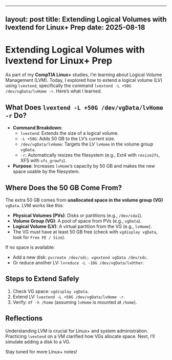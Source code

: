  ---
 layout: post
 title: Extending Logical Volumes with lvextend for Linux+ Prep
 date: 2025-08-18
 ---
 # Extending Logical Volumes with lvextend for Linux+ Prep

 As part of my **CompTIA Linux+** studies, I’m learning about Logical Volume Management (LVM). Today, I explored how to extend a logical volume (LV) using `lvextend`, specifically the command `lvextend -L +50G /dev/vgData/lvHome -r`. Here’s what I learned.

 ## What Does `lvextend -L +50G /dev/vgData/lvHome -r` Do?
 - **Command Breakdown**:
   - `lvextend`: Extends the size of a logical volume.
   - `-L +50G`: Adds 50 GB to the LV’s current size.
   - `/dev/vgData/lvHome`: Targets the LV `lvHome` in the volume group `vgData`.
   - `-r`: Automatically resizes the filesystem (e.g., Ext4 with `resize2fs`, XFS with `xfs_growfs`).
 - **Purpose**: Increases `lvHome`’s capacity by 50 GB and makes the new space usable by the filesystem.

 ## Where Does the 50 GB Come From?
 The extra 50 GB comes from **unallocated space in the volume group (VG)** `vgData`. LVM works like this:
 - **Physical Volumes (PVs)**: Disks or partitions (e.g., `/dev/sda1`).
 - **Volume Group (VG)**: A pool of space from PVs (e.g., `vgData`).
 - **Logical Volume (LV)**: A virtual partition from the VG (e.g., `lvHome`).
 - The VG must have at least 50 GB free (check with `vgdisplay vgData`, look for `Free PE / Size`).

 If no space is available:
 - Add a new disk: `pvcreate /dev/sdc; vgextend vgData /dev/sdc`.
 - Or reduce another LV: `lvreduce -L -10G /dev/vgData/lvOther`.

 ## Steps to Extend Safely
 1. Check VG space: `vgdisplay vgData`.
 2. Extend LV: `lvextend -L +50G /dev/vgData/lvHome -r`.
 3. Verify: `df -h /home` (assuming `lvHome` is mounted at `/home`).

 ## Reflections
 Understanding LVM is crucial for Linux+ and system administration. Practicing `lvextend` on a VM clarified how VGs allocate space. Next, I’ll simulate adding a disk to a VG.

 Stay tuned for more Linux+ notes!
